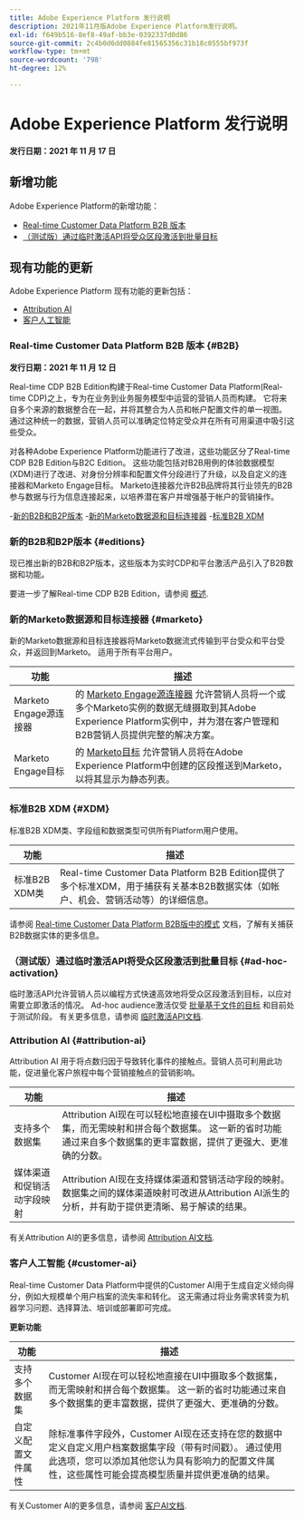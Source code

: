 ```yaml
---
title: Adobe Experience Platform 发行说明
description: 2021年11月版Adobe Experience Platform发行说明。
exl-id: f649b516-8ef8-49af-bb3e-0392337d0d86
source-git-commit: 2c4b0d6dd0884fe81565356c31b18c0555bf973f
workflow-type: tm+mt
source-wordcount: '798'
ht-degree: 12%

---
```


# Adobe Experience Platform 发行说明

**发行日期：2021 年 11 月 17 日**

## 新增功能

Adobe Experience Platform的新增功能：

- [Real-time Customer Data Platform B2B 版本](#B2B)
- [（测试版）通过临时激活API将受众区段激活到批量目标](#ad-hoc-activation)

## 现有功能的更新

Adobe Experience Platform 现有功能的更新包括：

- [Attribution AI](#attribution-ai)
- [客户人工智能](#customer-ai)

### Real-time Customer Data Platform B2B 版本 {#B2B}

**发行日期：2021 年 11 月 12 日**

Real-time CDP B2B Edition构建于Real-time Customer Data Platform(Real-time CDP)之上，专为在业务到业务服务模型中运营的营销人员而构建。 它将来自多个来源的数据整合在一起，并将其整合为人员和帐户配置文件的单一视图。 通过这种统一的数据，营销人员可以准确定位特定受众并在所有可用渠道中吸引这些受众。

对各种Adobe Experience Platform功能进行了改进，这些功能区分了Real-time CDP B2B Edition与B2C Edition。 这些功能包括对B2B用例的体验数据模型(XDM)进行了改进、对身份分辨率和配置文件分段进行了升级，以及自定义的连接器和Marketo Engage目标。 Marketo连接器允许B2B品牌将其行业领先的B2B参与数据与行为信息连接起来，以培养潜在客户并增强基于帐户的营销操作。

-[新的B2B和B2P版本](#editions)
-[新的Marketo数据源和目标连接器](#marketo)
-[标准B2B XDM](#XDM)

### 新的B2B和B2P版本 {#editions}

现已推出新的B2B和B2P版本，这些版本为实时CDP和平台激活产品引入了B2B数据和功能。

要进一步了解Real-time CDP B2B Edition，请参阅 [概述](../../rtcdp/overview.md).

### 新的Marketo数据源和目标连接器 {#marketo}

新的Marketo数据源和目标连接器将Marketo数据流式传输到平台受众和平台受众，并返回到Marketo。 适用于所有平台用户。

| 功能 | 描述 |
|-----------|--------------|
| Marketo Engage源连接器 | 的 [Marketo Engage源连接器](../../sources/connectors/adobe-applications/marketo/marketo.md) 允许营销人员将一个或多个Marketo实例的数据无缝摄取到其Adobe Experience Platform实例中，并为潜在客户管理和B2B营销人员提供完整的解决方案。 |
| Marketo Engage目标 | 的 [Marketo目标](../../destinations/catalog/adobe/marketo-engage.md) 允许营销人员将在Adobe Experience Platform中创建的区段推送到Marketo，以将其显示为静态列表。 |

### 标准B2B XDM {#XDM}

标准B2B XDM类、字段组和数据类型可供所有Platform用户使用。

| 功能 | 描述 |
|----------|-------------|
| 标准B2B XDM类 | Real-time Customer Data Platform B2B Edition提供了多个标准XDM，用于捕获有关基本B2B数据实体（如帐户、机会、营销活动等）的详细信息。 |

请参阅 [Real-time Customer Data Platform B2B版中的模式](../../rtcdp/schemas/b2b.md) 文档，了解有关捕获B2B数据实体的更多信息。

### （测试版）通过临时激活API将受众区段激活到批量目标 {#ad-hoc-activation}

临时激活API允许营销人员以编程方式快速高效地将受众区段激活到目标，以应对需要立即激活的情况。 Ad-hoc audience激活仅受 [批量基于文件的目标](../../destinations/destination-types.md#file-based) 和目前处于测试阶段。 有关更多信息，请参阅 [临时激活API文档](../../destinations/api/ad-hoc-activation-api.md).

### Attribution AI {#attribution-ai}

Attribution AI 用于将点数归因于导致转化事件的接触点。营销人员可利用此功能，促进量化客户旅程中每个营销接触点的营销影响。

| 功能 | 描述 |
| ------- | ----------- |
| 支持多个数据集 | Attribution AI现在可以轻松地直接在UI中摄取多个数据集，而无需映射和拼合每个数据集。 这一新的省时功能通过来自多个数据集的更丰富数据，提供了更强大、更准确的分数。 |
| 媒体渠道和促销活动字段映射 | Attribution AI现在支持媒体渠道和营销活动字段的映射。 数据集之间的媒体渠道映射可改进从Attribution AI派生的分析，并有助于提供更清晰、易于解读的结果。 |

有关Attribution AI的更多信息，请参阅 [Attribution AI文档](../../intelligent-services/attribution-ai/overview.md).

### 客户人工智能 {#customer-ai}

Real-time Customer Data Platform中提供的Customer AI用于生成自定义倾向得分，例如大规模单个用户档案的流失率和转化。 这无需通过将业务需求转变为机器学习问题、选择算法、培训或部署即可完成。

**更新功能**

| 功能 | 描述 |
| --- | --- |
| 支持多个数据集 | Customer AI现在可以轻松地直接在UI中摄取多个数据集，而无需映射和拼合每个数据集。 这一新的省时功能通过来自多个数据集的更丰富数据，提供了更强大、更准确的分数。 |
| 自定义配置文件属性 | 除标准事件字段外，Customer AI现在还支持在您的数据中定义自定义用户档案数据集字段（带有时间戳）。 通过使用此选项，您可以添加其他您认为具有影响力的配置文件属性，这些属性可能会提高模型质量并提供更准确的结果。 |

有关Customer AI的更多信息，请参阅 [客户AI文档](../../intelligent-services/customer-ai/overview.md).

